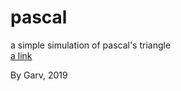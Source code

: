 # pascal
a simple simulation of pascal's triangle  
[a link](https://refusscrimingour.github.io/pascal/)  
  
By Garv, 2019
